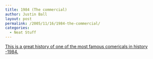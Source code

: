 ```yaml
---
title: 1984 (The commercial)
author: Justin Ball
layout: post
permalink: /2005/11/16/1984-the-commercial/
categories:
  - Neat Stuff
---
```


[This is a great history of one of the most famous comericals in history -1984.][1]

 [1]: http://www.curtsmedia.com/cine/1984.html